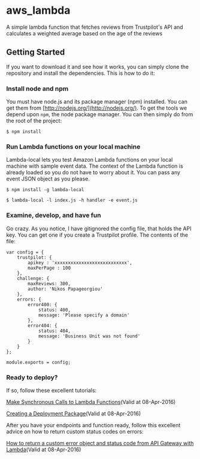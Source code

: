 # aws_lambda

A simple lambda function that fetches reviews from Trustpilot's API and calculates a weighted average based on the age of the reviews


## Getting Started

If you want to download it and see how it works,  you can simply clone the repository and install the dependencies.
This is how to do it:

### Install node and npm

You must have node.js and
its package manager (npm) installed.  You can get them from [http://nodejs.org/](http://nodejs.org/).
To get the tools we depend upon `npm`, the node package manager.
You can then simply do from the root of the project:

```
$ npm install
```

### Run Lambda functions on your local machine
Lambda-local lets you test Amazon Lambda functions on your local machine with sample event data.
The context of the Lambda function is already loaded so you do not have to worry about it.
You can pass any event JSON object as you please.
```
$ npm install -g lambda-local

$ lambda-local -l index.js -h handler -e event.js

```

### Examine, develop, and have fun
Go crazy. As you notice, I have gitignored the config file, that holds the API key.
You can get one if you create a Trustpilot profile. The contents of the file:

```
var config = {
    trustpilot: {
        apikey : 'xxxxxxxxxxxxxxxxxxxxxxxxxxx',
        maxPerPage : 100
    },
    challenge: {
        maxReviews: 300,
        author: 'Nikos Papageorgiou'
    },
    errors: {
        error400: {
            status: 400,
            message: 'Please specify a domain'
        },
        error404: {
            status: 404,
            message: 'Business Unit was not found'
        }
    }
};

module.exports = config;
```

### Ready to deploy?
If so, follow these excellent tutorials:

[Make Synchronous Calls to Lambda Functions](http://docs.aws.amazon.com/apigateway/latest/developerguide/getting-started.html)(Valid at 08-Apr-2016)

[Creating a Deployment Package](http://docs.aws.amazon.com/lambda/latest/dg/nodejs-create-deployment-pkg.html)(Valid at 08-Apr-2016)


After you have your endpoints and function ready, follow this excellent advice on how to return custom status codes on errors:

[How to return a custom error object and status code from API Gateway with Lambda](http://kennbrodhagen.net/2016/03/09/how-to-return-a-custom-error-object-and-status-code-from-api-gateway-with-lambda/)(Valid at 08-Apr-2016)